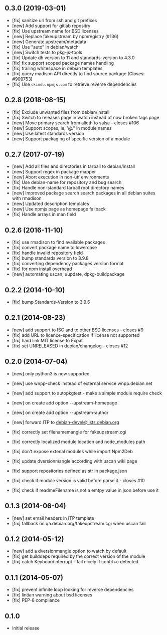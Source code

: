 ## 0.3.0 (2019-03-01)
 * [fix] sanitize url from ssh and git prefixes
 * [new] Add support for gitlab repositry
 * [fix] Use upstream name for BSD licenses
 * [new] Replace fakeupstream by npmregistry (#136)
 * [new] Generate upstream/metadata
 * [fix] Use "auto" in debian/watch
 * [new] Switch tests to pkg-js-tools
 * [fix] Update dh version to 11 and standards-version to 4.3.0
 * [fix] fix support scoped package names handling
 * [fix] trailing whitespace in debian templates
 * [fix] query madison API directly to find source package (Closes: #909753)
 * [fix] Use `skimdb.npmjs.com` to retrieve reverse dependencies

## 0.2.8 (2018-08-15)
 * [fix] Exclude unwanted files from debian/install
 * [fix] Switch to releases page in watch instead of now broken tags page
 * [new] Move primary search from alioth to salsa - closes #106
 * [new] Support scopes, ie, '@<scope>/' in module names
 * [new] Use latest standards version
 * [new] Support packaging of specific version of a module

## 0.2.7 (2017-07-19)
 * [new] Add all files and directories in tarball to debian/install
 * [new] Support regex in package mapper
 * [new] Abort execution in non-utf environments
 * [fix] Use debian-name for repository and bug search
 * [fix] Handle non-standard tarball root directory names
 * [new] Improved package search
	 search packages in all debian suites with rmadison
 * [new] Updated description templates
 * [new] Use npmjs page as homepage fallback
 * [fix] Handle arrays in man field

## 0.2.6 (2016-11-10)
 * [fix] use rmadison to find available packages
 * [fix] convert package name to lowercase
 * [fix] handle invalid repository field
 * [fix] bump standards version to 3.9.8
 * [fix] converting dependency packages version format
 * [fix] for npm install overhead
 * [new] automating uscan, uupdate, dpkg-buildpackage

## 0.2.2 (2014-10-10)
 * [fix] bump Standards-Version to 3.9.6

## 0.2.1 (2014-08-23)
 * [new] add support to ISC and to other BSD licenses - closes #9
 * [fix] add URL to licence-specification if license not supported
 * [fix] hard link MIT license to Expat
 * [fix] set UNRELEASED in debian/changelog - closes #12

## 0.2.0 (2014-07-04)
 * [new] only python3 is now supported
 * [new] use wnpp-check instead of external service wnpp.debian.net
 * [new] add support to autopkgtest - make a simple module require check
 * [new] on create add option --upstream-homepage
 * [new] on create add option --upstream-author
 * [new] forward ITP to debian-devel@lists.debian.org

 * [fix] correctly set filenamemangle for fakeupstream.cgi
 * [fix] correctly localized module location and node_modules path
 * [fix] don't expose extenal modules while import Npm2Deb
 * [fix] update dversionmangle according with uscan wiki page
 * [fix] support repositories defined as str in package.json
 * [fix] check if module version is valid before parse it - closes #10
 * [fix] check if readmeFilename is not a emtpy value in json before use it


## 0.1.3 (2014-06-04)
 * [new] set email headers in ITP template
 * [fix] fallback on qa.debian.org/fakeupstream.cgi when uscan fail

## 0.1.2 (2014-05-12)
 * [new] add a dversionmangle option to watch by default
 * [fix] get builddeps required by the correct version of the module
 * [fix] catch KeyboardInterrupt - fail nicely if contrl+c detected

## 0.1.1 (2014-05-07)
 * [fix] prevent infinite loop looking for reverse dependencies
 * [fix] lintian warning about bsd licenses
 * [fix] PEP-8 compliance

## 0.1.0
 * Initial release
